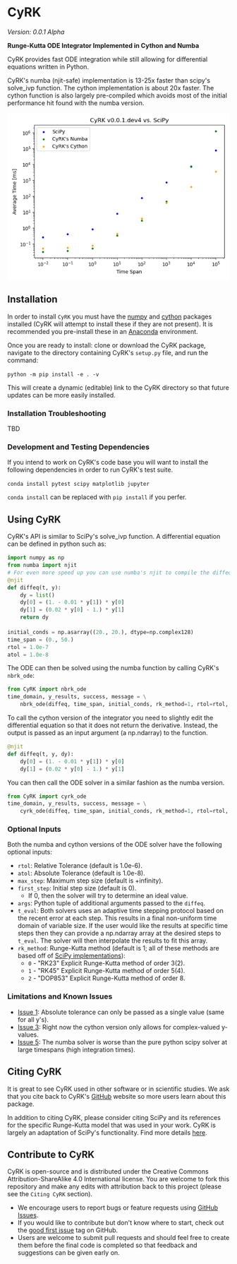 # CyRK
_Version: 0.0.1 Alpha_

**Runge-Kutta ODE Integrator Implemented in Cython and Numba**

CyRK provides fast ODE integration while still allowing for differential equations written in Python. 

CyRK's numba (njit-safe) implementation is 13-25x faster than scipy's solve_ivp function. The cython implementation is about 20x
faster. The cython function is also largely pre-compiled which avoids most of the initial performance hit found
with the numba version.

![CyRK Performance](CyRK_SciPy_Compare_v0-0-1-dev4.png)

## Installation
In order to install `CyRK` you must have the [numpy](https://numpy.org/) and [cython](https://cython.org/) 
packages installed (CyRK will attempt to install these if they are not present). 
It is recommended you pre-install these in an [Anaconda](https://www.anaconda.com/products/distribution) environment.

Once you are ready to install: clone or download the CyRK package, navigate to the directory containing 
CyRK's `setup.py` file, and run the command:

`python -m pip install -e . -v`

This will create a dynamic (editable) link to the CyRK directory so that future updates can be more easily installed.

### Installation Troubleshooting

TBD

### Development and Testing Dependencies

If you intend to work on CyRK's code base you will want to install the following dependencies in order to run CyRK's
test suite.

`conda install pytest scipy matplotlib jupyter`

`conda install` can be replaced with `pip install` if you perfer.

## Using CyRK
CyRK's API is similar to SciPy's solve_ivp function. A differential equation can be defined in python such as:

```python
import numpy as np
from numba import njit
# For even more speed up you can use numba's njit to compile the diffeq
@njit
def diffeq(t, y):
    dy = list()
    dy[0] = (1. - 0.01 * y[1]) * y[0]
    dy[1] = (0.02 * y[0] - 1.) * y[1]
    return dy

initial_conds = np.asarray((20., 20.), dtype=np.complex128)
time_span = (0., 50.)
rtol = 1.0e-7
atol = 1.0e-8
```

The ODE can then be solved using the numba function by calling CyRK's `nbrk_ode`:

```python
from CyRK import nbrk_ode
time_domain, y_results, success, message = \
    nbrk_ode(diffeq, time_span, initial_conds, rk_method=1, rtol=rtol, atol=atol)
```

To call the cython version of the integrator you need to slightly edit the differential equation so that it does not
return the derivative. Instead, the output is passed as an input argument (a np.ndarray) to the function. 

```python
@njit
def diffeq(t, y, dy):
    dy[0] = (1. - 0.01 * y[1]) * y[0]
    dy[1] = (0.02 * y[0] - 1.) * y[1]
```

You can then call the ODE solver in a similar fashion as the numba version.

```python
from CyRK import cyrk_ode
time_domain, y_results, success, message = \
    cyrk_ode(diffeq, time_span, initial_conds, rk_method=1, rtol=rtol, atol=atol)
```

### Optional Inputs

Both the numba and cython versions of the ODE solver have the following optional inputs:
- `rtol`: Relative Tolerance (default is 1.0e-6).
- `atol`: Absolute Tolerance (default is 1.0e-8).
- `max_step`: Maximum step size (default is +infinity).
- `first_step`: Initial step size (default is 0).
  - If 0, then the solver will try to determine an ideal value.
- `args`: Python tuple of additional arguments passed to the `diffeq`.
- `t_eval`: Both solvers uses an adaptive time stepping protocol based on the recent error at each step. This results in
a final non-uniform time domain of variable size. If the user would like the results at specific time steps then 
they can provide a np.ndarray array at the desired steps to `t_eval`.
The solver will then interpolate the results to fit this array.
- `rk_method`: Runge-Kutta method (default is 1; all of these methods are based off of
[SciPy implementations](https://docs.scipy.org/doc/scipy/reference/generated/scipy.integrate.solve_ivp.html)):
  - `0` - "RK23" Explicit Runge-Kutta method of order 3(2).
  - `1` - "RK45" Explicit Runge-Kutta method of order 5(4).
  - `2` - "DOP853" Explicit Runge-Kutta method of order 8.

### Limitations and Known Issues

- [Issue 1](https://github.com/jrenaud90/CyRK/issues/1): Absolute tolerance can only be passed as a single value
(same for all y's).
- [Issue 3](https://github.com/jrenaud90/CyRK/issues/3): Right now the cython version only allows for complex-valued
y-values.
- [Issue 5](https://github.com/jrenaud90/CyRK/issues/5): The numba solver is worse than the pure python scipy solver at
large timespans (high integration times).

## Citing CyRK

It is great to see CyRK used in other software or in scientific studies. We ask that you cite back to CyRK's 
[GitHub](https://github.com/jrenaud90/CyRK) website so more users learn about this package.

In addition to citing CyRK, please consider citing SciPy and its references for the specific Runge-Kutta model that
was used in your work. CyRK is largely an adaptation of SciPy's functionality.
Find more details [here](https://docs.scipy.org/doc/scipy/reference/generated/scipy.integrate.solve_ivp.html).

## Contribute to CyRK
CyRK is open-source and is distributed under the Creative Commons Attribution-ShareAlike 4.0 International license. 
You are welcome to fork this repository and make any edits with attribution back to this project (please see the 
`Citing CyRK` section).
- We encourage users to report bugs or feature requests using [GitHub Issues](https://github.com/jrenaud90/CyRK/issues).
- If you would like to contribute but don't know where to start, check out the 
[good first issue](https://github.com/jrenaud90/CyRK/labels/good%20first%20issue) tag on GitHub.
- Users are welcome to submit pull requests and should feel free to create them before the final code is completed so
that feedback and suggestions can be given early on.
